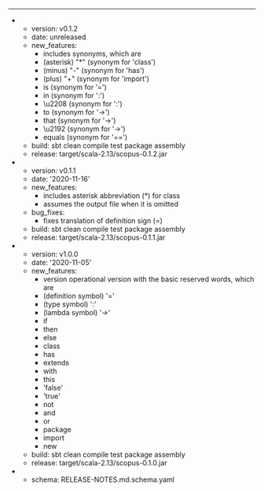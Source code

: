 ---
- - version: v0.1.2
  - date: unreleased
  - new_features:
    - includes synonyms, which are
    - (asterisk) "*" (synonym for 'class')
    - (minus) "-" (synonym for 'has')
    - (plus) "+" (synonym for 'import')
    - is (synonym for '=')
    - in (synonym for ':')
    - \u2208 (synonym for ':')
    - to (synonym for '->')
    - that (synonym for '->')
    - \u2192 (synonym for '->')
    - equals (synonym for '==')
  - build: sbt clean compile test package assembly
  - release: target/scala-2.13/scopus-0.1.2.jar
- - version: v0.1.1
  - date: '2020-11-16'
  - new_features:
    - includes asterisk abbreviation (*) for class
    - assumes the output file when it is omitted
  - bug_fixes:
    - fixes translation of definition sign (=)
  - build: sbt clean compile test package assembly
  - release: target/scala-2.13/scopus-0.1.1.jar
- - version: v1.0.0
  - date: '2020-11-05'
  - new_features:
    - version operational version with the basic reserved words, which are
    - (definition symbol) '='
    - (type symbol) ':'
    - (lambda symbol) '->'
    - if
    - then
    - else
    - class
    - has
    - extends
    - with
    - this
    - 'false'
    - 'true'
    - not
    - and
    - or
    - package
    - import
    - new
  - build: sbt clean compile test package assembly
  - release: target/scala-2.13/scopus-0.1.0.jar
- - schema: RELEASE-NOTES.md.schema.yaml


